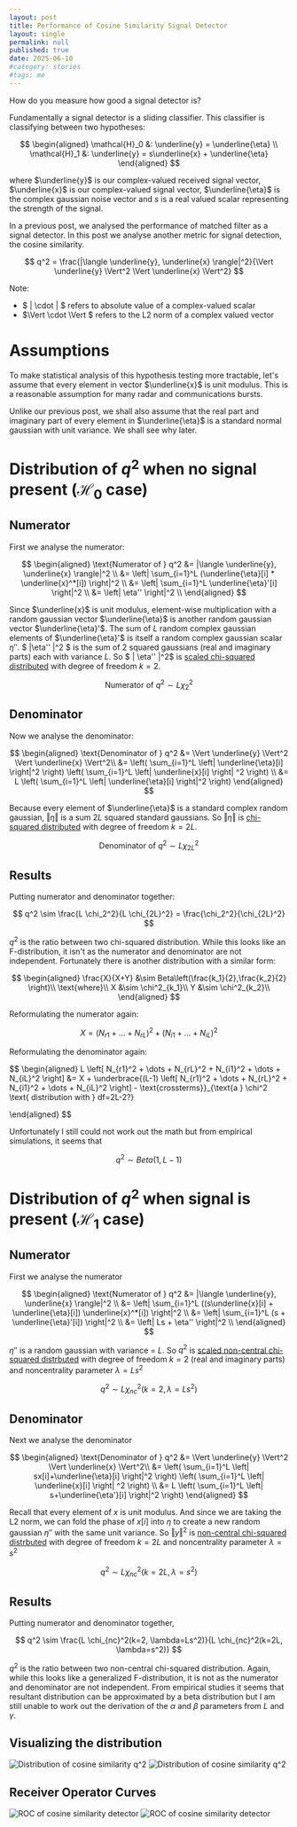 ```yaml
---
layout: post
title: Performance of Cosine Similarity Signal Detector
layout: single
permalink: null
published: true
date: 2025-06-10
#category: stories
#tags: me
---
```


How do you measure how good a signal detector is?

Fundamentally a signal detector is a sliding classifier. This classifier is classifying between two hypotheses:

$$
\begin{aligned}
\mathcal{H}_0 &: \underline{y} = \underline{\eta} \\
\mathcal{H}_1 &: \underline{y} = s\underline{x} + \underline{\eta}
\end{aligned}
$$

where $\underline{y}$ is our complex-valued received signal vector, $\underline{x}$ is our complex-valued signal vector, $\underline{\eta}$ is the complex gaussian noise vector and $s$ is a real valued scalar representing the strength of the signal.


In a previous post, we analysed the performance of matched filter as a signal detector. In this post we analyse another metric for signal detection, the cosine similarity. 

$$ 
q^2 = \frac{|\langle \underline{y}, \underline{x} \rangle|^2}{\Vert \underline{y} \Vert^2  \Vert \underline{x}  \Vert^2}
$$

Note:
* $ \| \cdot \| $ refers to absolute value of a complex-valued scalar
* $\Vert \cdot \Vert $ refers to the L2 norm of a complex valued vector

# Assumptions
To make statistical analysis of this hypothesis testing more tractable, let's assume that every element in vector $\underline{x}$ is unit modulus. This is a reasonable assumption for many radar and communications bursts.

Unlike our previous post, we shall also assume that the real part and imaginary part of every element in $\underline{\eta}$ is a standard normal gaussian with unit variance. We shall see why later.

# Distribution of $q^2$ when no signal present ($\mathcal{H}_0$ case)

## Numerator
First we analyse the numerator:

$$
\begin{aligned}
\text{Numerator of } q^2 &= |\langle \underline{y}, \underline{x} \rangle|^2 \\
&= \left| \sum_{i=1}^L (\underline{\eta}[i] * \underline{x}^*[i]) \right|^2 \\
&= \left| \sum_{i=1}^L \underline{\eta}'[i]  \right|^2 \\
&= \left| \eta'' \right|^2 \\
\end{aligned}
$$

Since $\underline{x}$ is unit modulus, element-wise multiplication with a random gaussian vector $\underline{\eta}$ is another random gaussian vector $\underline{\eta}'$. The sum of $L$ random complex gaussian elements of $\underline{\eta}'$ is itself a random complex gaussian scalar $\eta''$. $ \|\eta'' \|^2 $ is the sum of 2 squared gaussians (real and imaginary parts) each with variance $L$. So $ \| \eta'' \|^2$ is [scaled chi-squared distributed](https://en.wikipedia.org/wiki/Chi-squared_distribution) with degree of freedom $k=2$.

$$
\text{Numerator of } q^2 \sim L  \chi_2^2
$$

## Denominator
Now we analyse the denominator:

$$
\begin{aligned}
\text{Denominator of } q^2 &= \Vert \underline{y} \Vert^2  \Vert \underline{x}  \Vert^2\\
&= \left( \sum_{i=1}^L \left| \underline{\eta}[i] \right|^2 \right)  \left( \sum_{i=1}^L \left| \underline{x}[i] \right| ^2 \right) \\
&= L \left( \sum_{i=1}^L \left| \underline{\eta}[i] \right|^2 \right)
\end{aligned}
$$

Because every element of $\underline{\eta}$ is a standard complex random gaussian, $\Vert \eta \Vert$ is a sum $2L$ squared standard gaussians. So $\Vert \eta \Vert$ is [chi-squared distributed](https://en.wikipedia.org/wiki/Chi-squared_distribution) with degree of freedom $k=2L$.

$$
\text{Denominator of } q^2 \sim L \chi_{2L}^2
$$

## Results
Putting numerator and denominator together:

$$
q^2 \sim  \frac{L  \chi_2^2}{L \chi_{2L}^2} = \frac{\chi_2^2}{\chi_{2L}^2}
$$

$q^2$ is the ratio between two chi-squared distribution. While this looks like an F-distribution, it isn't as the numerator and denominator are not independent. Fortunately there is another distribution with a similar form:

$$
\begin{aligned}
\frac{X}{X+Y} &\sim Beta\left(\frac{k_1}{2},\frac{k_2}{2} \right)\\
\text{where}\\ 
X &\sim \chi^2_{k_1}\\
Y &\sim \chi^2_{k_2}\\
\end{aligned}
$$

Reformulating the numerator again:

$$
X = (N_{r1} + \dots + N_{rL})^2 + (N_{i1} + \dots + N_{iL})^2
$$

Reformulating the denominator again:

$$
\begin{aligned}
L \left[ N_{r1}^2 + \dots + N_{rL}^2 + N_{i1}^2 + \dots + N_{iL}^2 \right] 
&= X  + \underbrace{(L-1) \left[ N_{r1}^2 + \dots + N_{rL}^2 + N_{i1}^2 + \dots + N_{iL}^2 \right] - \text{crossterms}}_{\text{a } \chi^2 \text{ distribution with } df=2L-2?}

\end{aligned}
$$

Unfortunately I still could not work out the math but from empirical simulations, it seems that 

$$
q^2 \sim Beta(1,L-1)
$$

# Distribution of $q^2$ when signal is present ($\mathcal{H}_1$ case)

## Numerator 

First we analyse the numerator

$$
\begin{aligned}
\text{Numerator of } q^2 &= |\langle \underline{y}, \underline{x} \rangle|^2 \\
&= \left| \sum_{i=1}^L ((s\underline{x}[i] + \underline{\eta}[i]) \underline{x}^*[i]) \right|^2 \\
&= \left| \sum_{i=1}^L (s + \underline{\eta}'[i])  \right|^2 \\
&= \left| Ls + \eta'' \right|^2 \\
\end{aligned}
$$

$\eta''$ is a random gaussian with variance = $L$. So $q^2$ is [scaled non-central chi-squared distrbuted](https://en.wikipedia.org/wiki/Noncentral_chi-squared_distribution) with degree of freedom $k=2$ (real and imaginary parts) and noncentrality parameter $\lambda = Ls^2$ 

$$
q^2 \sim L \chi_{nc}^2(k=2, \lambda=Ls^2) 
$$

## Denominator 

Next we analyse the denominator

$$
\begin{aligned}
\text{Denominator of } q^2 &= \Vert \underline{y} \Vert^2  \Vert \underline{x}  \Vert^2\\
&= \left( \sum_{i=1}^L \left| sx[i]+\underline{\eta}[i] \right|^2 \right)  \left( \sum_{i=1}^L \left| \underline{x}[i] \right| ^2 \right) \\
&= L \left( \sum_{i=1}^L \left| s+\underline{\eta'}[i] \right|^2 \right)
\end{aligned}
$$

Recall that every element of $x$ is unit modulus. And since we are taking the L2 norm, we can fold the phase of $x[i]$ into $\eta$ to create a new random gaussian $\eta''$ with the same unit variance. So $\Vert y \Vert^2$ is [non-central chi-squared distrbuted](https://en.wikipedia.org/wiki/Noncentral_chi-squared_distribution) with degree of freedom $k=2L$ and noncentrality parameter $\lambda = s^2$ 

$$
q^2 \sim L \chi_{nc}^2(k=2L, \lambda=s^2) 
$$

## Results 

Putting numerator and denominator together, 

$$
q^2 \sim  \frac{L  \chi_{nc}^2(k=2, \lambda=Ls^2)}{L \chi_{nc}^2(k=2L, \lambda=s^2)}
$$

$q^2$ is the ratio between two non-central chi-squared distribution. Again, while this looks like a generalized F-distribution, it is not as the numerator and denominator are not independent. From empirical studies it seems that resultant distribution can be approximated by a beta distribution but I am still unable to work out the derivation of the $\alpha$ and $\beta$ parameters from $L$ and $\gamma$.

## Visualizing the distribution


![Distribution of cosine similarity q^2](/images/posts/cosine-similarity-performance/q2distribution_L_3.gif)
![Distribution of cosine similarity q^2](/images/posts/cosine-similarity-performance/q2distribution_L_10.gif)

## Receiver Operator Curves


![ROC of cosine similarity detector](/images/posts/cosine-similarity-performance/cosinesim_roc_L_3.png)
![ROC of cosine similarity detector](/images/posts/cosine-similarity-performance/cosinesim_roc_L_10.png)
